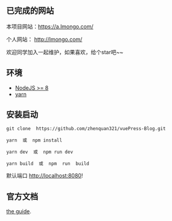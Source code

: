 ## 已完成的网站

本项目网站：https://a.lmongo.com/

个人网站：  http://lmongo.com/

欢迎同学加入一起维护，如果喜欢，给个star吧~~

## 环境

- [NodeJS >= 8](https://nodejs.org/)
- [yarn](https://yarnpkg.com/lang/en/docs/install/)

## 安装启动

```
git clone  https://github.com/zhenquan321/vuePress-Blog.git

yarn  或  npm install

yarn dev  或  npm run dev

yarn build  或  npm  run  build
```


默认端口 [http://localhost:8080](http://localhost:8080)!

## 官方文档

[the guide](https://vuepress-blog-boilerplate.bencodezen.io/).


